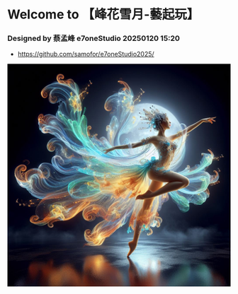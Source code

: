 # Welcome to 【峰花雪月-藝起玩】
### Designed by 蔡孟峰 e7oneStudio 20250120 15:20
- https://github.com/samofor/e7oneStudio2025/

<img src="20240105_AIGC_Bing_美麗藝術性_S004-01.jpg">
